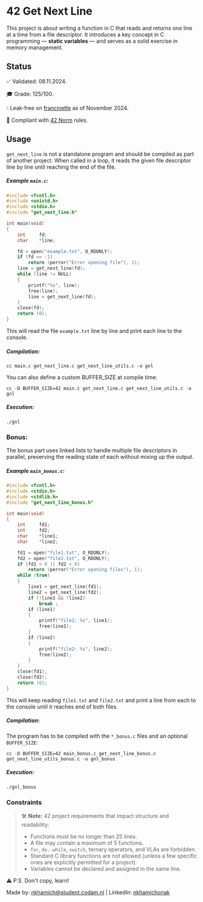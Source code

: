 # 42 Get Next Line

This project is about writing a function in C that reads and returns one line at a time from a file descriptor. It introduces a key concept in C programming — **static variables** — and serves as a solid exercise in memory management.

## Status

✅ Validated: 08.11.2024.

🎓 Grade: 125/100.

💧 Leak-free on [francinette](https://github.com/xicodomingues/francinette) as of November 2024.

🚦 Compliant with [42 Norm](#note) rules.

## Usage

`get_next_line` is not a standalone program and should be compiled as part of another project. When called in a loop, it reads the given file descriptor line by line until reaching the end of the file.

##### Example `main.c`:

``` c
#include <fcntl.h>
#include <unistd.h>
#include <stdio.h>
#include "get_next_line.h"

int	main(void)
{
	int		fd;
	char	*line;

	fd = open("example.txt", O_RDONLY);
	if (fd == -1)
		return (perror("Error opening file"), 1);
	line = get_next_line(fd);
	while (line != NULL)
	{
		printf("%s", line);
		free(line);
		line = get_next_line(fd);
	}
	close(fd);
	return (0);
}
```

This will read the file `example.txt` line by line and print each line to the console.

##### Compilation:
```
cc main.c get_next_line.c get_next_line_utils.c -o gnl
```

You can also define a custom BUFFER_SIZE at compile time:

```
cc -D BUFFER_SIZE=42 main.c get_next_line.c get_next_line_utils.c -o gnl
```
##### Execution:
```
./gnl
```

### Bonus:

The bonus part uses linked lists to handle multiple file descriptors in parallel, preserving the reading state of each without mixing up the output.

##### Example `main_bonus.c`:
``` c
#include <fcntl.h>
#include <stdio.h>
#include <stdlib.h>
#include "get_next_line_bonus.h"

int	main(void)
{
	int		fd1;
	int		fd2;
	char	*line1;
	char	*line2;

	fd1 = open("file1.txt", O_RDONLY);
	fd2 = open("file2.txt", O_RDONLY);
	if (fd1 < 0 || fd2 < 0)
		return (perror("Error opening files"), 1);
	while (true)
	{
		line1 = get_next_line(fd1);
		line2 = get_next_line(fd2);
		if (!line1 && !line2)
			break ;
		if (line1)
		{
			printf("file1: %s", line1);
			free(line1);
		}
		if (line2)
		{
			printf("file2: %s", line2);
			free(line2);
		}
	}
	close(fd1);
	close(fd2);
	return (0);
}
```

This will keep reading `file1.txt` and `file2.txt` and print a line from each to the console until it reaches end of both files.

##### Compilation:

The program has to be compiled with the `*_bonus.c` files and an optional `BUFFER_SIZE`:

```
cc -D BUFFER_SIZE=42 main_bonus.c get_next_line_bonus.c get_next_line_utils_bonus.c -o gnl_bonus
```
##### Execution:
```
./gnl_bonus
```

### Constraints

<a id="note"></a>

> 🛠️ **Note:**
> 42 project requirements that impact structure and readability:
> - Functions must be no longer than 25 lines.
> - A file may contain a maximum of 5 functions.
> - `for`, `do..while`, `switch`, ternary operators, and VLAs are forbidden.
> - Standard C library functions are not allowed (unless a few specific ones are explicitly permitted for a project).
> - Variables cannot be declared and assigned in the same line.

⚠️ P.S. Don't copy, learn!

Made by: nkhamich@student.codam.nl | LinkedIn: [nkhamichonak](https://www.linkedin.com/in/nkhamichonak/)
